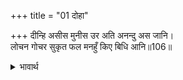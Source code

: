 +++
title = "01 दोहा"

+++
दीन्हि असीस मुनीस उर अति अनन्दु अस जानि।  
लोचन गोचर सुकृत फल मनहुँ किए बिधि आनि॥106॥  

<details><summary>भावार्थ</summary>

मुनीश्वर भरद्वाजजी ने आशीर्वाद दिया। उनके हृदय में ऐसा जानकर अत्यन्त आनन्द हुआ कि आज विधाता ने (श्री सीताजी और लक्ष्मणजी सहित प्रभु श्री रामचन्द्रजी के दर्शन कराकर) मानो हमारे सम्पूर्ण पुण्यों के फल को लाकर आँखों के सामने कर दिया॥106॥  
</details>



